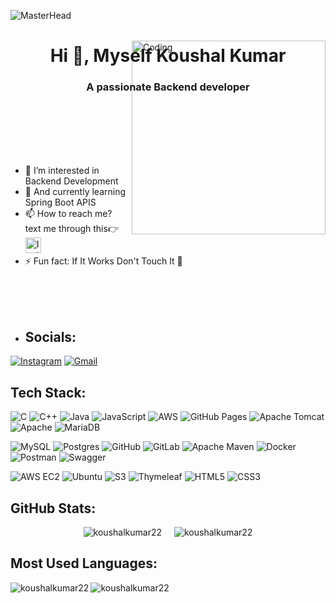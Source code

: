 ![MasterHead](https://developers.giphy.com/branch/master/static/api-512d36c09662682717108a38bbb5c57d.gif)

<h1 align="center">Hi 👋, Myself Koushal Kumar</h1>
<h3 align="center">A passionate Backend developer</h3>

<img align="right" alt="Coding" width="310" src="https://media4.giphy.com/media/v1.Y2lkPTc5MGI3NjExbXl4dWZrZ25kM3g4czMzd252d2RmMG1ncG0wa3diaTl2dTU4cWRhNyZlcD12MV9pbnRlcm5hbF9naWZfYnlfaWQmY3Q9Zw/R03zWv5p1oNSQd91EP/giphy.webp" style="margin-top: -100px;" />

</br>
</br>
</br>
</br>
</br>

- 👀 I’m interested in Backend Development
- 🌱 And currently learning Spring Boot APIS
- 📫 How to reach me? text me through this👉[<img src="https://upload.wikimedia.org/wikipedia/commons/a/a5/Instagram_icon.png" alt="Instagram" width="25"/>](https://www.instagram.com/_koushal._.kumar/)
- ⚡ Fun fact: If It Works Don't Touch It 👀


</br>
</br>
</br>


- ## Socials:
[![Instagram](https://img.shields.io/badge/Instagram-E4405F?style=flat&logo=instagram&logoColor=white)](https://www.instagram.com/_koushal._.kumar/)
[![Gmail](https://img.shields.io/badge/Gmail-D14836?style=flat&logo=gmail&logoColor=white)](mailto:koushalkumar222@gmail.com)



## Tech Stack:
![C](https://img.shields.io/badge/-C-000?&logo=C)
![C++](https://img.shields.io/badge/-C++-00599C?&logo=C%2B%2B)
![Java](https://img.shields.io/badge/-Java-007396?&logo=Java)
![JavaScript](https://img.shields.io/badge/-JavaScript-F7DF1E?&logo=JavaScript)
![AWS](https://img.shields.io/badge/-AWS-232F3E?&logo=Amazon-AWS)
![GitHub Pages](https://img.shields.io/badge/-GitHub%20Pages-000000?&logo=github&logoColor=white)
![Apache Tomcat](https://img.shields.io/badge/-Apache%20Tomcat-F8DC75?&logo=Apache-Tomcat)
![Apache](https://img.shields.io/badge/-Apache-D22128?&logo=Apache)
![MariaDB](https://img.shields.io/badge/-MariaDB-003545?&logo=MariaDB)

![MySQL](https://img.shields.io/badge/-MySQL-4479A1?&logo=MySQL)
![Postgres](https://img.shields.io/badge/-Postgres-336791?&logo=PostgreSQL)
![GitHub](https://img.shields.io/badge/-GitHub-181717?&logo=GitHub)
![GitLab](https://img.shields.io/badge/-GitLab-FC6D26?&logo=GitLab)
![Apache Maven](https://img.shields.io/badge/-Apache%20Maven-C71A36?&logo=Apache-Maven)
![Docker](https://img.shields.io/badge/-Docker-2496ED?&logo=Docker)
![Postman](https://img.shields.io/badge/-Postman-FF6C37?&logo=Postman)
![Swagger](https://img.shields.io/badge/-Swagger-85EA2D?&logo=Swagger)

![AWS EC2](https://img.shields.io/badge/AWS-EC2-FF9900?style=flat&logo=amazon-aws&logoColor=white)
![Ubuntu](https://img.shields.io/badge/Ubuntu-E95420?style=flat&logo=ubuntu&logoColor=white)
![S3](https://img.shields.io/badge/AWS-S3-569A31?style=flat&logo=amazon-aws&logoColor=white)
![Thymeleaf](https://img.shields.io/badge/Thymeleaf-005F0F?style=flat&logo=thymeleaf&logoColor=white)
![HTML5](https://img.shields.io/badge/HTML5-E34F26?style=flat&logo=html5&logoColor=white)
![CSS3](https://img.shields.io/badge/CSS3-1572B6?style=flat&logo=css3&logoColor=white)


## GitHub Stats:


<div style="display: flex; justify-content: center;">
  <img src="https://github-readme-stats.vercel.app/api?username=koushalkumar22&show_icons=true&theme=dracula&title_color=fa7a18&text_color=ffffff&bg_color=000000&locale=en" style="border: none;" alt="koushalkumar22" />
  <img src="https://github-readme-streak-stats.herokuapp.com/?user=koushalkumar22&theme=highcontrast" style="border: none; margin-left: 20px;" alt="koushalkumar22" />
</div>


## Most Used Languages:

<p><img align="left" src="https://github-readme-stats.vercel.app/api/top-langs?username=koushalkumar22&show_icons=true&theme=merko&title_color=fa7a18&text_color=ffffff&bg_color=000000&locale=en&layout=compact" alt="koushalkumar22" /></p>


<p align="left"> <img src="https://komarev.com/ghpvc/?username=koushalkumar22&label=Profile%20views&color=fa7a18&style=plastic" alt="koushalkumar22" /> </p>







<!---
KoushalKumar22/KoushalKumar22 is a ✨ special ✨ repository because its `README.md` (this file) appears on your GitHub profile.
You can click the Preview link to take a look at your changes.
--->
